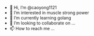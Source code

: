 - 👋 Hi, I’m @caoyong1121
- 👀 I’m interested in muscle strong power
- 🌱 I’m currently learning golang
- 💞️ I’m looking to collaborate on ...
- 📫 How to reach me ...

<!---
caoyong1121/caoyong1121 is a ✨ special ✨ repository because its `README.md` (this file) appears on your GitHub profile.
You can click the Preview link to take a look at your changes.
--->
